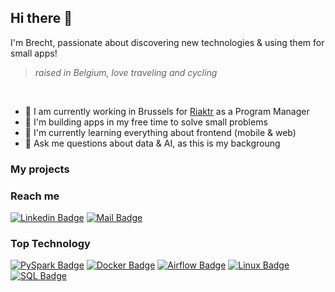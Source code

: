 ## Hi there 👋
I'm Brecht, passionate about discovering new technologies & using them for small apps!
> *raised in Belgium, love traveling and cycling*
<br>


- 👔 I am currently working in Brussels for [Riaktr](https://www.riaktr.com/) as a Program Manager
- 🤝 I'm building apps in my free time to solve small problems
- 🌱 I'm currently learning everything about frontend (mobile & web)
- 💬 Ask me questions about data & AI, as this is my backgroung


### My projects


### Reach me
[![Linkedin Badge](https://img.shields.io/badge/-Axel_Rasse-0e76a8?style=flat&labelColor=0e76a8&logo=linkedin&logoColor=white)](www.linkedin.com/in/brecht-seuntjens) 
[![Mail Badge](https://img.shields.io/badge/-axel.rasse97434-c0392b?style=flat&labelColor=c0392b&logo=gmail&logoColor=white)](mailto:brecht.seuntjens@gmail.com)

### Top Technology
[![PySpark Badge](https://img.shields.io/badge/-PySPark-green?style=for-the-badge&labelColor=black&logo=apachespark&logoColor=white)](#)
[![Docker Badge](https://img.shields.io/badge/-Docker-green?style=for-the-badge&labelColor=black&logo=Docker&logoColor=white)](#) 
[![Airflow Badge](https://img.shields.io/badge/-Airflow-green?style=for-the-badge&labelColor=black&logo=apacheairflow&logoColor=white)](#) 
[![Linux Badge](https://img.shields.io/badge/-Linux-green?style=for-the-badge&labelColor=black&logo=Linux&logoColor=white)](#) \
[![SQL Badge](https://img.shields.io/badge/-SQL-red?style=for-the-badge&labelColor=black&logo=SQLite&logoColor=white)](#) 
